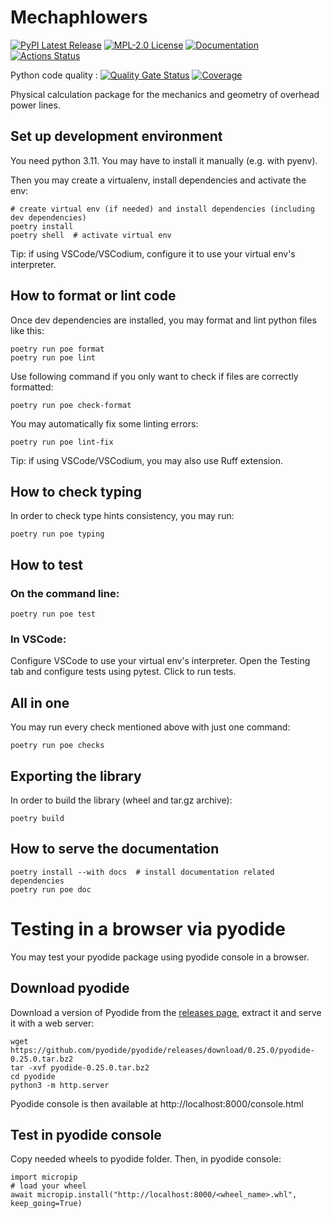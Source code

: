 # Mechaphlowers

[![PyPI Latest Release](https://img.shields.io/pypi/v/mechaphlowers.svg)](https://pypi.org/project/mechaphlowers/)
[![MPL-2.0 License](https://img.shields.io/badge/license-MPL_2.0-blue.svg)](https://www.mozilla.org/en-US/MPL/2.0/)
[![Documentation](https://readthedocs.org/projects/mechaphlowers/badge/?version=latest)](https://phlowers.readthedocs.io/projects/mechaphlowers/en/latest)
[![Actions Status](https://github.com/phlowers/mechaphlowers/actions/workflows/dev-ci.yml/badge.svg)](https://github.com/phlowers/mechaphlowers/actions)

Python code quality :
[![Quality Gate Status](https://sonarcloud.io/api/project_badges/measure?project=phlowers_mechaphlowers&metric=alert_status)](https://sonarcloud.io/dashboard?id=phlowers_mechaphlowers)
[![Coverage](https://sonarcloud.io/api/project_badges/measure?project=phlowers_mechaphlowers&metric=coverage)](https://sonarcloud.io/dashboard?id=phlowers_mechaphlowers)


Physical calculation package for the mechanics and geometry of overhead power lines.

## Set up development environment

You need python 3.11. You may have to install it manually (e.g. with pyenv).

Then you may create a virtualenv, install dependencies and activate the env:

    # create virtual env (if needed) and install dependencies (including dev dependencies)
    poetry install
    poetry shell  # activate virtual env

Tip: if using VSCode/VSCodium, configure it to use your virtual env's interpreter.

## How to format or lint code

Once dev dependencies are installed, you may format and lint python files like this:

    poetry run poe format
    poetry run poe lint

Use following command if you only want to check if files are correctly formatted:

    poetry run poe check-format

You may automatically fix some linting errors:

    poetry run poe lint-fix

Tip: if using VSCode/VSCodium, you may also use Ruff extension.

## How to check typing

In order to check type hints consistency, you may run:

    poetry run poe typing

## How to test

### On the command line:

    poetry run poe test

### In VSCode:

Configure VSCode to use your virtual env's interpreter.
Open the Testing tab and configure tests using pytest.
Click to run tests.

## All in one

You may run every check mentioned above with just one command:

    poetry run poe checks

## Exporting the library

In order to build the library (wheel and tar.gz archive):

    poetry build

## How to serve the documentation

    poetry install --with docs  # install documentation related dependencies
    poetry run poe doc

# Testing in a browser via pyodide

You may test your pyodide package using pyodide console in a browser.

## Download pyodide

Download a version of Pyodide from the [releases page](https://github.com/pyodide/pyodide/releases/), extract it and serve it with a web server:

    wget https://github.com/pyodide/pyodide/releases/download/0.25.0/pyodide-0.25.0.tar.bz2
    tar -xvf pyodide-0.25.0.tar.bz2
    cd pyodide
    python3 -m http.server

Pyodide console is then available at http://localhost:8000/console.html

## Test in pyodide console

Copy needed wheels to pyodide folder.
Then, in pyodide console:

    import micropip
    # load your wheel
    await micropip.install("http://localhost:8000/<wheel_name>.whl", keep_going=True)


